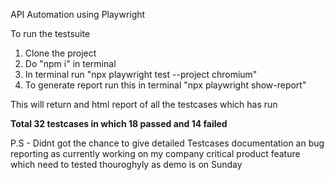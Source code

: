 API Automation using Playwright

To run the testsuite

1. Clone the project
2. Do "npm i" in terminal
3. In terminal run "npx playwright test --project chromium"
4. To generate report run this in terminal "npx playwright show-report"

This will return and html report of all the testcases which has run

**Total 32 testcases in which 18 passed and 14 failed**

P.S - Didnt got the chance to give detailed Testcases documentation an bug reporting as currently working on my company critical product feature which need to tested thouroghyly as demo is on Sunday

